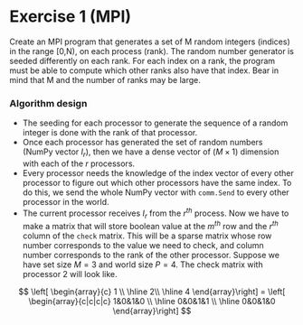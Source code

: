 # Exercise 1 (MPI)
Create an MPI program that generates a set of M random integers (indices) in the range [0,N),
on each process (rank). The random number generator is seeded differently on each rank. For
each index on a rank, the program must be able to compute which other ranks also have that
index. Bear in mind that M and the number of ranks may be large.

### Algorithm design
- The seeding for each processor to generate the sequence of a random integer is done with the rank of that processor.
- Once each processor has generated the set of random numbers (NumPy vector $I_r$), then we have a dense vector of $(M\times1)$ dimension with each of the $r$ processors.
- Every processor needs the knowledge of the index vector of every other processor to figure out which other processors have the same index. To do this, we send the whole NumPy vector with `comm.Send` to every other processor in the world.
- The current processor receives $I_r$ from the $r^{th}$ process. Now we have to make a matrix that will store boolean value at the $m^{th}$ row and the $r^{th}$ column of the `check` matrix. This will be a sparse matrix whose row number corresponds to the value we need to check, and column number corresponds to the rank of the other processor. Suppose we have set size $M=3$ and world size $P=4$. The check matrix with processor $2$ will look like.
 
$$
\left[ \begin{array}{c}
     1    \\ \hline
    2\\ \hline
    4  
\end{array}\right] = 
\left[ \begin{array}{c|c|c|c}
     1&0&1&0    \\ \hline
     0&0&1&1    \\ \hline
     0&0&1&0  
\end{array}\right]
$$